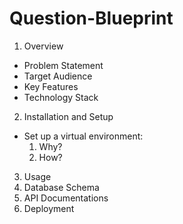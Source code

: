 # Question-Blueprint
1. Overview
  - Problem Statement
  - Target Audience
  - Key Features
  - Technology Stack
2. Installation and Setup
  - Set up a virtual environment:
    1. Why?
    2. How?
3. Usage
4. Database Schema
5. API Documentations
6. Deployment 
